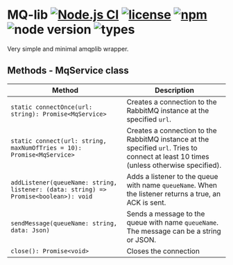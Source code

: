 # MQ-lib [![Node.js CI](https://github.com/Marc-JB/mq-lib/workflows/Node.js%20CI/badge.svg)](https://github.com/Marc-JB/mq-lib/actions?query=workflow%3A%22Node.js+CI%22) [![license](https://badgen.net/github/license/Marc-JB/mq-lib?color=cyan)](https://github.com/Marc-JB/mq-lib/blob/master/LICENSE) [![npm](https://badgen.net/badge/icon/npm?icon=npm&color=cyan&label)](https://www.npmjs.com/package/@peregrine/mq-lib) ![node version](https://badgen.net/npm/node/@peregrine/mq-lib) ![types](https://badgen.net/npm/types/@peregrine/mq-lib?icon=typescript)
Very simple and minimal amqplib wrapper.

## Methods - MqService class
Method | Description
--- | ---
```static connectOnce(url: string): Promise<MqService>``` | Creates a connection to the RabbitMQ instance at the specified `url`.
```static connect(url: string, maxNumOfTries = 10): Promise<MqService>``` | Creates a connection to the RabbitMQ instance at the specified `url`. Tries to connect at least 10 times (unless otherwise specified).
```addListener(queueName: string, listener: (data: string) => Promise<boolean>): void``` | Adds a listener to the queue with name `queueName`. When the listener returns a true, an ACK is sent.
```sendMessage(queueName: string, data: Json)``` | Sends a message to the queue with name `queueName`. The message can be a string or JSON.
```close(): Promise<void>``` | Closes the connection
